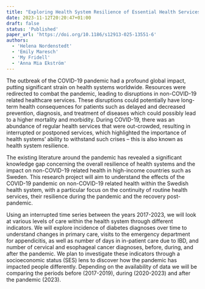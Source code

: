 ```yaml
---
title: "Exploring Health System Resilience of Essential Health Services During COVID-19 in Sweden: A Cross-Regional Analysis within Socioeconomic Context"
date: 2023-11-12T20:20:47+01:00
draft: false
status: 'Published'
paper_url: 'https://doi.org/10.1186/s12913-025-13551-6'
authors:
  - 'Helena Nordenstedt'
  - 'Emily Maresch'
  - 'My Fridell'
  - 'Anna Mia Ekström'
---
```


The outbreak of the COVID-19 pandemic had a profound global impact, putting significant strain on health systems worldwide. Resources were redirected to combat the pandemic, leading to disruptions in non-COVID-19 related healthcare services. These disruptions could potentially have long-term health consequences for patients such as delayed and decreased prevention, diagnosis, and treatment of diseases which could possibly lead to a higher mortality and morbidity. During COVID-19, there was an abundance of regular health services that were out-crowded, resulting in interrupted or postponed services, which highlighted the importance of health systems’ ability to withstand such crises – this is also known as health system resilience.

The existing literature around the pandemic has revealed a significant knowledge gap concerning the overall resilience of health systems and the impact on non-COVID-19 related health in high-income countries such as Sweden. This research project will aim to understand the effects of the COVID-19 pandemic on non-COVID-19 related health within the Swedish health system, with a particular focus on the continuity of routine health services, their resilience during the pandemic and the recovery post-pandemic.

Using an interrupted time series between the years 2017-2023, we will look at various levels of care within the health system through different indicators.  We will explore incidence of diabetes diagnoses over time to understand changes in primary care, visits to the emergency department for appendicitis, as well as number of days in in-patient care due to IBD, and number of cervical and esophageal cancer diagnoses, before, during, and after the pandemic. We plan to investigate these indicators through a socioeconomic status (SES) lens to discover how the pandemic has impacted people differently. Depending on the availability of data we will be comparing the periods before (2017-2019), during (2020-2023) and after the pandemic (2023).

